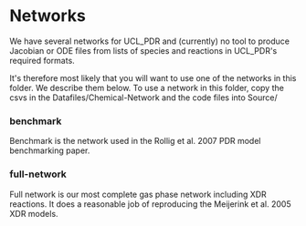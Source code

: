 # Networks
We have several networks for UCL_PDR and (currently) no tool to produce Jacobian or ODE files from lists of species and reactions in UCL_PDR's required formats. 

It's therefore most likely that you will want to use one of the networks in this folder. We describe them below. To use a network in this folder, copy the csvs in the Datafiles/Chemical-Network and the code files into Source/

### benchmark

Benchmark is the network used in the Rollig et al. 2007 PDR model benchmarking paper.

### full-network

Full network is our most complete gas phase network including XDR reactions. It does a reasonable job of reproducing the Meijerink et al. 2005 XDR models.